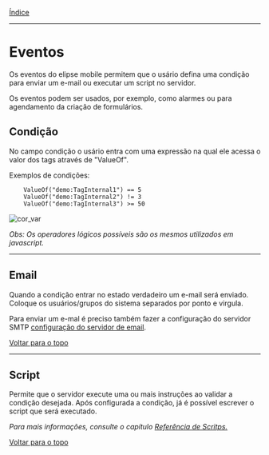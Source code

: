 [Índice](README.md#manual-elipse-mobile)

________________________________________

# Eventos

Os eventos do elipse mobile permitem que o usário defina uma condição para enviar um e-mail ou executar um script no servidor.

Os eventos podem ser usados, por exemplo, como alarmes ou para agendamento da criação de formulários.

## Condição
No campo condição o usário entra com uma expressão na qual ele acessa o valor dos tags através de "ValueOf".

Exemplos de condições:
```
	ValueOf("demo:TagInternal1") == 5
	ValueOf("demo:TagInternal2") != 3
	ValueOf("demo:TagInternal3") >= 50
```

![cor_var](https://cloud.githubusercontent.com/assets/26389485/24657913/79ff0bce-191e-11e7-8578-4212120a2587.png)

*Obs: Os operadores lógicos possíveis são os mesmos utilizados em javascript.*

________________________________________

## Email

Quando a condição entrar no estado verdadeiro um e-mail será enviado. Coloque os usuários/grupos do sistema separados por ponto e virgula.

Para enviar um e-mal é preciso também fazer a configuração do servidor SMTP [configuração do servidor de email](config_app.md#servidor-de-e-mails).

[Voltar para o topo](events.md)

________________________________________

## Script

Permite que o servidor execute uma ou mais instruções ao validar a condição desejada.
	Após configurada a condição, já é possível escrever o script que será executado.

*Para mais informações, consulte o capítulo [Referência de Scritps.](scripts.md)*

[Voltar para o topo](events.md)
